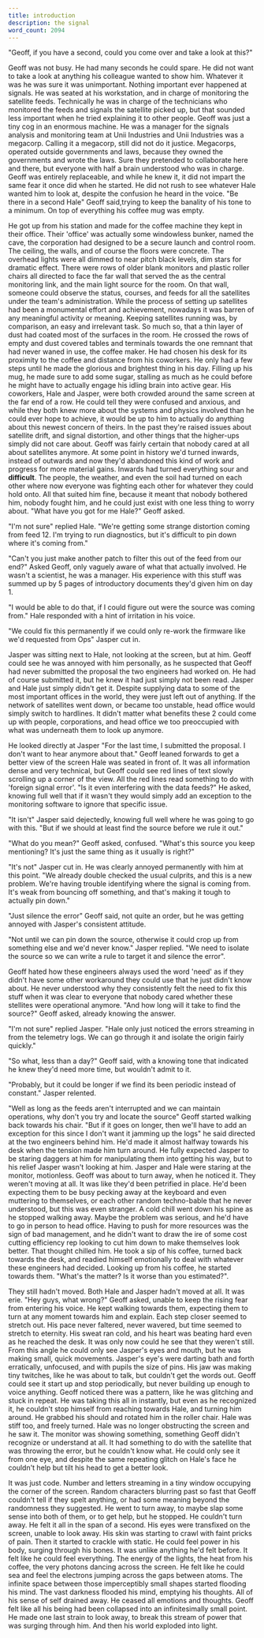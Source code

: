 ```yaml
---
title: introduction
description: the signal
word_count: 2094
---
```


"Geoff, if you have a second, could you come over and take a look at this?"

Geoff was not busy. He had many seconds he could spare. He did not want to take a look at anything his colleague wanted
to show him. Whatever it was he was sure it was unimportant. Nothing important ever happened at signals. He was seated
at his workstation, and in charge of monitoring the satellite feeds. Technically he was in charge of the technicians who
monitored the feeds and signals the satellite picked up, but that sounded less important when he tried explaining it to
other people. Geoff was just a tiny cog in an enormous machine. He was a manager for the signals analysis and monitoring
team at Unii Industries and Unii Industries was a megacorp. Calling it a megacorp, still did not do it justice.
Megacorps, operated outside governments and laws, because they owned the governments and wrote the laws. Sure they
pretended to collaborate here and there, but everyone with half a brain understood who was in charge. Geoff was entirely
replaceable, and while he knew it, it did not impart the same fear it once did when he started. He did not rush to see
whatever Hale wanted him to look at, despite the confusion he heard in the voice. "Be there in a second Hale" Geoff
said,trying to keep the banality of his tone to a minimum. On top of everything his coffee mug was empty.

He got up from his station and made for the coffee machine they kept in their office. Their 'office' was actually some
windowless bunker, named the cave, the corporation had designed to be a secure launch and control room. The ceiling, the
walls, and of course the floors were concrete. The overhead lights were all dimmed to near pitch black levels, dim stars
for dramatic effect. There were rows of older blank monitors and plastic roller chairs all directed to face the far wall
that served the as the central monitoring link, and the main light source for the room. On that wall, someone could
observe the status, courses, and feeds for all the satellites under the team's administration. While the process of
setting up satellites had been a monumental effort and achievement, nowadays it was barren of any meaningful activity or
meaning. Keeping satellites running was, by comparison, an easy and irrelevant task. So much so, that a thin layer of
dust had coated most of the surfaces in the room. He crossed the rows of empty and dust covered tables and terminals
towards the one remnant that had never waned in use, the coffee maker. He had chosen his desk for its proximity to the
coffee and distance from his coworkers. He only had a few steps until he made the glorious and brightest thing in his
day. Filling up his mug, he made sure to add some sugar, stalling as much as he could before he might have to actually
engage his idling brain into active gear. His coworkers, Hale and Jasper, were both crowded around the same screen at
the far end of a row. He could tell they were confused and anxious, and while they both knew more about the systems and
physics involved than he could ever hope to achieve, it would be up to him to actually do anything about this newest
concern of theirs. In the past they're raised issues about satellite drift, and signal distortion, and other things that
the higher-ups simply did not care about. Geoff was fairly certain that nobody cared at all about satellites anymore. At
some point in history we'd turned inwards, instead of outwards and now they'd abandoned this kind of work and progress
for more material gains. Inwards had turned everything sour and **difficult**. The people, the weather, and even the
soil had turned on each other where now everyone was fighting each other for whatever they could hold onto. All that
suited him fine, because it meant that nobody bothered him, nobody fought him, and he could just exist with one less
thing to worry about. "What have you got for me Hale?" Geoff asked.

"I'm not sure" replied Hale. "We're getting some strange distortion coming from feed 12. I'm trying to run diagnostics,
but it's difficult to pin down where it's coming from."

"Can't you just make another patch to filter this out of the feed from our end?" Asked Geoff, only vaguely aware of what
that actually involved. He wasn't a scientist, he was a manager. His experience with this stuff was summed up by 5 pages
of introductory documents they'd given him on day 1.

"I would be able to do that, if I could figure out were the source was coming from." Hale responded with a hint of
irritation in his voice.

"We could fix this permanently if we could only re-work the firmware like we'd requested from Ops" Jasper cut in.

Jasper was sitting next to Hale, not looking at the screen, but at him. Geoff could see he was annoyed with him
personally, as he suspected that Geoff had never submitted the proposal the two engineers had worked on. He had of
course submitted it, but he knew it had just simply not been read. Jasper and Hale just simply didn't get it. Despite
supplying data to some of the most important offices in the world, they were just left out of anything. If the network
of satellites went down, or became too unstable, head office would simply switch to hardlines. It didn't matter what
benefits these 2 could come up with people, corporations, and head office we too preoccupied with what was underneath
them to look up anymore.

He looked directly at Jasper "For the last time, I submitted the proposal. I don't want to hear anymore about that."
Geoff leaned forwards to get a better view of the screen Hale was seated in front of. It was all information dense and
very technical, but Geoff could see red lines of text slowly scrolling up a corner of the view. All the red lines read
something to do with 'foreign signal error'. "Is it even interfering with the data feeds?" He asked, knowing full well
that if it wasn't they would simply add an exception to the monitoring software to ignore that specific issue.

"It isn't" Jasper said dejectedly, knowing full well where he was going to go with this. "But if we should at least find
the source before we rule it out."

"What do you mean?" Geoff asked, confused. "What's this source you keep mentioning? It's just the same thing as it
usually is right?"

"It's not" Jasper cut in. He was clearly annoyed permanently with him at this point. "We already double checked the
usual culprits, and this is a new problem. We're having trouble identifying where the signal is coming from. It's weak
from bouncing off something, and that's making it tough to actually pin down."

"Just silence the error" Geoff said, not quite an order, but he was getting annoyed with Jasper's consistent attitude.

"Not until we can pin down the source, otherwise it could crop up from something else and we'd never know." Jasper
replied. "We need to isolate the source so we can write a rule to target it and silence the error".

Geoff hated how these engineers always used the word 'need' as if they didn't have some other workaround they could use
that he just didn't know about. He never understood why they consistently felt the need to fix this stuff when it was
clear to everyone that nobody cared whether these stellites were operational anymore. "And how long will it take to find
the source?" Geoff asked, already knowing the answer.

"I'm not sure" replied Jasper. "Hale only just noticed the errors streaming in from the telemetry logs. We can go
through it and isolate the origin fairly quickly."

"So what, less than a day?" Geoff said, with a knowing tone that indicated he knew they'd need more time, but wouldn't
admit to it.

"Probably, but it could be longer if we find its been periodic instead of constant." Jasper relented.

"Well as long as the feeds aren't interrupted and we can maintain operations, why don't you try and locate the source"
Geoff started walking back towards his chair. "But if it goes on longer, then we'll have to add an exception for this
since I don't want it jamming up the logs" he said directed at the two engineers behind him. He'd made it almost halfway
towards his desk when the tension made him turn around. He fully expected Jasper to be staring daggers at him for
manipulating them into getting his way, but to his relief Jasper wasn't looking at him. Jasper and Hale were staring at
the monitor, motionless. Geoff was about to turn away, when he noticed it. They weren't moving at all. It was like
they'd been petrified in place. He'd been expecting them to be busy pecking away at the keyboard and even muttering to
themselves, or each other random techno-bable that he never understood, but this was even stranger. A cold chill went
down his spine as he stopped walking away. Maybe the problem was serious, and he'd have to go in person to head office.
Having to push for more resources was the sign of bad management, and he didn't want to draw the ire of some cost
cutting efficiency rep looking to cut him down to make themselves look better. That thought chilled him. He took a sip
of his coffee, turned back towards the desk, and readied himself emotionally to deal with whatever these engineers had
decided. Looking up from his coffee, he started towards them. "What's the matter? Is it worse than you estimated?".

They still hadn't moved. Both Hale and Jasper hadn't moved at all. It was erie. "Hey guys, what wrong?" Geoff asked,
unable to keep the rising fear from entering his voice. He kept walking towards them, expecting them to turn at any
moment towards him and explain. Each step closer seemed to stretch out. His pace never faltered, never wavered, but time
seemed to stretch to eternity. His sweat ran cold, and his heart was beating hard even as he reached the desk. It was
only now could he see that they weren't still. From this angle he could only see Jasper's eyes and mouth, but he was
making small, quick movements. Jasper's eye's were darting bath and forth erratically, unfocused, and with pupils the
size of pins. His jaw was making tiny twitches, like he was about to talk, but couldn't get the words out. Geoff could
see it start up and stop periodically, but never building up enough to voice anything. Geoff noticed there was a
pattern, like he was glitching and stuck in repeat. He was taking this all in instantly, but even as he recognized it,
he couldn't stop himself from reaching towards Hale, and turning him around. He grabbed his should and rotated him in
the roller chair. Hale was stiff too, and freely turned. Hale was no longer obstructing the screen and he saw it. The
monitor was showing something, something Geoff didn't recognize or understand at all. It had something to do with the
satellite that was throwing the error, but he couldn't know what. He could only see it from one eye, and despite the
same repeating glitch on Hale's face he couldn't help but tilt his head to get a better look.

It was just code. Number and letters streaming in a tiny window occupying the corner of the screen. Random characters
blurring past so fast that Geoff couldn't tell if they spelt anything, or had some meaning beyond the randomness they
suggested. He went to turn away, to maybe slap some sense into both of them, or to get help, but he stopped. He couldn't
turn away. He felt it all in the span of a second. His eyes were transfixed on the screen, unable to look away. His skin
was starting to crawl with faint pricks of pain. Then it started to crackle with static. He could feel power in his
body, surging through his bones. It was unlike anything he'd felt before. It felt like he could feel everything. The
energy of the lights, the heat from his coffee, the very photons dancing across the screen. He felt like he could sea
and feel the electrons jumping across the gaps between atoms. The infinite space between those imperceptibly small
shapes started flooding his mind. The vast darkness flooded his mind, emptying his thoughts. All of his sense of self
drained away. He ceased all emotions and thoughts. Geoff felt like all his being had been collapsed into an
infinitesimally small point. He made one last strain to look away, to break this stream of power that was surging
through him. And then his world exploded into light.
